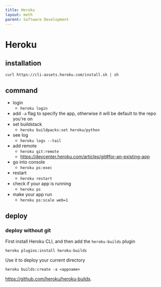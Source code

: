 ```yaml
---
title: Heroku
layout: meth
parent: Software Development
---
```

# Heroku

## installation
`curl https://cli-assets.heroku.com/install.sh | sh`

## command
- login
	- `heroku login`
- add `-a` flag to specify the app, otherwise it will be default to the repo you're on
- set buildstack
	- `heroku buildpacks:set heroku/python`
- see log
	- `heroku logs --tail`
- add remote
	- `heroku git:remote`
	- <https://devcenter.heroku.com/articles/git#for-an-existing-app>
- go into console
	- `heroku ps:exec`
- restart
	- `heroku restart`
- check if your app is running
	- `heroku ps`
- make your app run
	- `heroku ps:scale web=1`

## deploy

### deploy without git

First install Heroku CLI, and then add the `heroku-builds` plugin

```
heroku plugins:install heroku-builds
```

Use it to deploy your current directory

```
heroku builds:create -a <appname>
```

<https://github.com/heroku/heroku-builds>.